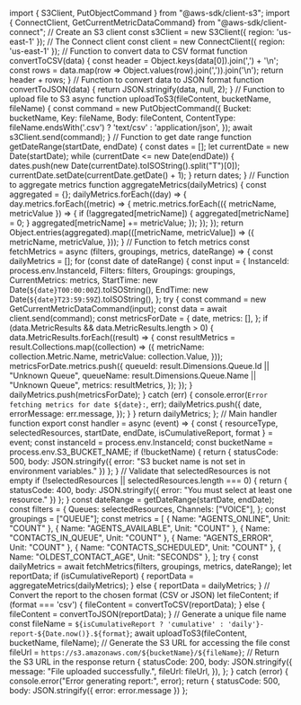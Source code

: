 import { S3Client, PutObjectCommand } from "@aws-sdk/client-s3";
import { ConnectClient, GetCurrentMetricDataCommand} from "@aws-sdk/client-connect";
// Create an S3 client
const s3Client = new S3Client({ region: 'us-east-1' });
// The Connect client
const client = new ConnectClient({ region: 'us-east-1' });
// Function to convert data to CSV format
function convertToCSV(data) {
const header = Object.keys(data[0]).join(',') + '\n';
const rows = data.map(row => Object.values(row).join(',')).join('\n');
return header + rows;
}
// Function to convert data to JSON format
function convertToJSON(data) {
return JSON.stringify(data, null, 2);
}
// Function to upload file to S3
async function uploadToS3(fileContent, bucketName, fileName) {
const command = new PutObjectCommand({
  Bucket: bucketName,
  Key: fileName,
  Body: fileContent,
  ContentType: fileName.endsWith('.csv') ? 'text/csv' : 'application/json',
});
await s3Client.send(command);
}
// Function to get date range
function getDateRange(startDate, endDate) {
const dates = [];
let currentDate = new Date(startDate);
while (currentDate <= new Date(endDate)) {
  dates.push(new Date(currentDate).toISOString().split("T")[0]);
  currentDate.setDate(currentDate.getDate() + 1);
}
return dates;
}
// Function to aggregate metrics
function aggregateMetrics(dailyMetrics) {
const aggregated = {};
dailyMetrics.forEach((day) => {
  day.metrics.forEach((metric) => {
    metric.metrics.forEach(({ metricName, metricValue }) => {
      if (!aggregated[metricName]) {
        aggregated[metricName] = 0;
      }
      aggregated[metricName] += metricValue;
    });
  });
});
return Object.entries(aggregated).map(([metricName, metricValue]) => ({
  metricName,
  metricValue,
}));
}
// Function to fetch metrics
const fetchMetrics = async (filters, groupings, metrics, dateRange) => {
const dailyMetrics = [];
for (const date of dateRange) {
  const input = {
    InstanceId: process.env.InstanceId,
    Filters: filters,
    Groupings: groupings,
    CurrentMetrics: metrics,
    StartTime: new Date(`${date}T00:00:00Z`).toISOString(),
    EndTime: new Date(`${date}T23:59:59Z`).toISOString(),
  };
  try {
    const command = new GetCurrentMetricDataCommand(input);
    const data = await client.send(command);
    const metricsForDate = {
      date,
      metrics: [],
    };
    if (data.MetricResults && data.MetricResults.length > 0) {
      data.MetricResults.forEach((result) => {
        const resultMetrics = result.Collections.map((collection) => ({
          metricName: collection.Metric.Name,
          metricValue: collection.Value,
        }));
        metricsForDate.metrics.push({
          queueId: result.Dimensions.Queue.Id || "Unknown Queue",
          queueName: result.Dimensions.Queue.Name || "Unknown Queue",
          metrics: resultMetrics,
        });
      });
    }
    dailyMetrics.push(metricsForDate);
  } catch (err) {
    console.error(`Error fetching metrics for date ${date}:`, err);
    dailyMetrics.push({
      date,
      errorMessage: err.message,
    });
  }
}
return dailyMetrics;
};
// Main handler function
export const handler = async (event) => {
const { resourceType, selectedResources, startDate, endDate, isCumulativeReport, format } = event;
const instanceId = process.env.InstanceId;
const bucketName = process.env.S3_BUCKET_NAME;
if (!bucketName) {
  return { statusCode: 500, body: JSON.stringify({ error: "S3 bucket name is not set in environment variables." }) };
}
// Validate that selectedResources is not empty
if (!selectedResources || selectedResources.length === 0) {
  return { statusCode: 400, body: JSON.stringify({ error: "You must select at least one resource." }) };
}
const dateRange = getDateRange(startDate, endDate);
const filters = {
  Queues: selectedResources,
  Channels: ["VOICE"],
};
const groupings = ["QUEUE"];
const metrics = [
  { Name: "AGENTS_ONLINE", Unit: "COUNT" },
  { Name: "AGENTS_AVAILABLE", Unit: "COUNT" },
  { Name: "CONTACTS_IN_QUEUE", Unit: "COUNT" },
  { Name: "AGENTS_ERROR", Unit: "COUNT" },
  { Name: "CONTACTS_SCHEDULED", Unit: "COUNT" },
  { Name: "OLDEST_CONTACT_AGE", Unit: "SECONDS" },
];
try {
  const dailyMetrics = await fetchMetrics(filters, groupings, metrics, dateRange);
  let reportData;
  if (isCumulativeReport) {
    reportData = aggregateMetrics(dailyMetrics);
  } else {
    reportData = dailyMetrics;
  }
  // Convert the report to the chosen format (CSV or JSON)
  let fileContent;
  if (format === 'csv') {
    fileContent = convertToCSV(reportData);
  } else {
    fileContent = convertToJSON(reportData);
  }
  // Generate a unique file name
  const fileName = `${isCumulativeReport ? 'cumulative' : 'daily'}-report-${Date.now()}.${format}`;
  await uploadToS3(fileContent, bucketName, fileName);
  // Generate the S3 URL for accessing the file
  const fileUrl = `https://s3.amazonaws.com/${bucketName}/${fileName}`;
  // Return the S3 URL in the response
  return {
    statusCode: 200,
    body: JSON.stringify({
      message: "File uploaded successfully.",
      fileUrl: fileUrl,
    }),
  };
} catch (error) {
  console.error("Error generating report:", error);
  return { statusCode: 500, body: JSON.stringify({ error: error.message }) };
